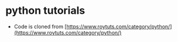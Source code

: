 # python tutorials

* Code is cloned from  [https://www.roytuts.com/category/python/](https://www.roytuts.com/category/python/)
